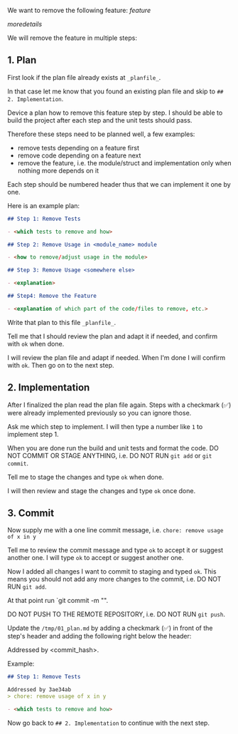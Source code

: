 We want to remove the following feature: _feature_

_moredetails_

We will remove the feature in multiple steps:

## 1. Plan

First look if the plan file already exists at `_planfile_`.

In that case let me know that you found an existing plan file and skip to `## 2. Implementation`.

Device a plan how to remove this feature step by step. I should be able to build the project
after each step and the unit tests should pass.

Therefore these steps need to be planned well, a few examples:

- remove tests depending on a feature first
- remove code depending on a feature next
- remove the feature, i.e. the module/struct and implementation only when nothing more depends on it

Each step should be numbered header thus that we can implement it one by one.

Here is an example plan:

```markdown
## Step 1: Remove Tests

- <which tests to remove and how>

## Step 2: Remove Usage in <module_name> module

- <how to remove/adjust usage in the module>

## Step 3: Remove Usage <somewhere else>

- <explanation>

## Step4: Remove the Feature

- <explanation of which part of the code/files to remove, etc.>
```

Write that plan to this file `_planfile_`.

Tell me that I should review the plan and adapt it if needed, and confirm with `ok` when done.

I will review the plan file and adapt if needed. When I'm done I will confirm with `ok`.
Then go on to the next step.

## 2. Implementation

After I finalized the plan read the plan file again.
Steps with a checkmark (✅)  were already implemented previously so you can ignore those.

Ask me which step to implement. I will then type a number like `1` to implement step 1.

When you are done run the build and unit tests and format the code.
DO NOT COMMIT OR STAGE ANYTHING, i.e. DO NOT RUN `git add` or `git commit`.

Tell me to stage the changes and type `ok` when done.

I will then review and stage the changes and type `ok` once done.

## 3. Commit

Now supply me with a one line commit message, i.e. `chore: remove usage of x in y`

Tell me to review the commit message and type `ok` to accept it or suggest another one.
I will type `ok` to accept or suggest another one.

Now I added all changes I want to commit to staging and typed `ok`. This means you should not
add any more changes to the commit, i.e. DO NOT RUN `git add`.

At that point run `git commit -m "<the message we agreed on>".

DO NOT PUSH TO THE REMOTE REPOSITORY, i.e. DO NOT RUN `git push`.

Update the `/tmp/01_plan.md` by adding a checkmark (✅) in front of the step's header and adding
the following right below the header:

Addressed by <commit_hash>.
> <commit message we agreed on>

Example:
```markdown
## Step 1: Remove Tests

Addressed by 3ae34ab
> chore: remove usage of x in y

- <which tests to remove and how>
```

Now go back to `## 2. Implementation` to continue with the next step.
